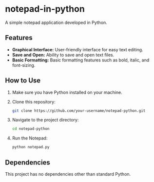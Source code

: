 # notepad-in-python

A simple notepad application developed in Python.

## Features

- **Graphical Interface:** User-friendly interface for easy text editing.
- **Save and Open:** Ability to save and open text files.
- **Basic Formatting:** Basic formatting features such as bold, italic, and font-sizing.

## How to Use

1. Make sure you have Python installed on your machine.
2. Clone this repository:

    ```bash
    git clone https://github.com/your-username/notepad-python.git
    ```

3. Navigate to the project directory:

    ```bash
    cd notepad-python
    ```

4. Run the Notepad:

    ```bash
    python notepad.py
    ```

## Dependencies

This project has no dependencies other than standard Python.
